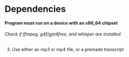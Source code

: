 # Dependencies

#### Program must run on a device with an x86_64 chipset
###### Check if ffmpeg, g4f/gpt4free, and whisper are installed


3) Use either an mp3 or mp4 file, or a premade transcript
